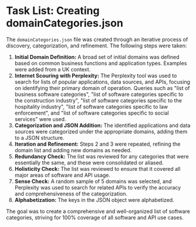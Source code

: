 # Task List: Creating domainCategories.json

The `domainCategories.json` file was created through an iterative process of discovery, categorization, and refinement. The following steps were taken:

1.  **Initial Domain Definition:** A broad set of initial domains was defined based on common business functions and application types. Examples were added from a UK context.
2.  **Internet Scouring with Perplexity:** The Perplexity tool was used to search for lists of popular applications, data sources, and APIs, focusing on identifying their primary domain of operation. Queries such as "list of business software categories", "list of software categories specific to the construction industry", "list of software categories specific to the hospitality industry", "list of software categories specific to law enforcement", and "list of software categories specific to social services" were used.
3.  **Categorization and JSON Addition:** The identified applications and data sources were categorized under the appropriate domains, adding them to a JSON structure.
4.  **Iteration and Refinement:** Steps 2 and 3 were repeated, refining the domain list and adding new domains as needed.
5.  **Redundancy Check:** The list was reviewed for any categories that were essentially the same, and these were consolidated or aliased.
6.  **Holisticity Check:** The list was reviewed to ensure that it covered all major areas of software and API usage.
7.  **Sense Check:** A random sample of 5 domains was selected, and Perplexity was used to search for related APIs to verify the accuracy and comprehensiveness of the categorization.
8.  **Alphabetization:** The keys in the JSON object were alphabetized.

The goal was to create a comprehensive and well-organized list of software categories, striving for 100% coverage of all software and API use cases.